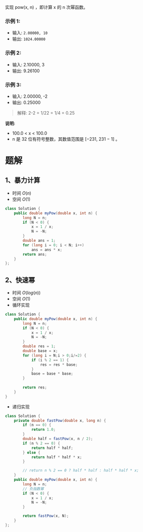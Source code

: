 实现 pow(x, n) ，即计算 x 的 n 次幂函数。

### 示例 1:

- 输入: `2.00000, 10`
- 输出: `1024.00000`
### 示例 2:

- 输入: 2.10000, 3
- 输出: 9.26100
### 示例 3:

- 输入: 2.00000, -2
- 输出: 0.25000
> 解释: 2-2 = 1/22 = 1/4 = 0.25

**说明:**

- 100.0 < x < 100.0
- n 是 32 位有符号整数，其数值范围是 [−231, 231 − 1] 。

<!-- 来源：力扣（LeetCode）
链接：https://leetcode-cn.com/problems/powx-n
著作权归领扣网络所有。商业转载请联系官方授权，非商业转载请注明出处。 -->

# 题解
## 1、暴力计算
- 时间 $O(n)$
- 空间 $O(1)$
```java
class Solution {
    public double myPow(double x, int n) {
        long N = n;
        if (N < 0) {
            x = 1 / x;
            N = -N;
        }
        double ans = 1;
        for (long i = 0; i < N; i++)
            ans = ans * x;
        return ans;
    }
};
```
## 2、快速幂
- 时间 $O(log(n))$
- 空间 $O(1)$
- 循环实现
```java
class Solution {
    public double myPow(double x, int n) {
        long N = n;
        if (N < 0) {
            x = 1 / x;
            N = -N;
        }
        double res = 1;
        double base = x;
        for (long i = N;i > 0;i/=2) {
            if (i % 2 == 1) {
                res = res * base;
            }
            base = base * base;
        }
        
        return res;
    }
}
```

- 递归实现
```java
class Solution {
    private double fastPow(double x, long n) {
        if (n == 0) {
            return 1.0;
        }
        double half = fastPow(x, n / 2);
        if (n % 2 == 0) {
            return half * half;
        } else {
            return half * half * x;
        }

        // return n % 2 == 0 ? half * half : half * half * x;
    }
    public double myPow(double x, int n) {
        long N = n;
        // 负指数幂
        if (N < 0) {
            x = 1 / x;
            N = -N;
        }

        return fastPow(x, N);
    }
};
```